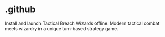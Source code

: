 # .github
Install and launch Tactical Breach Wizards offline. Modern tactical combat meets wizardry in a unique turn-based strategy game.
